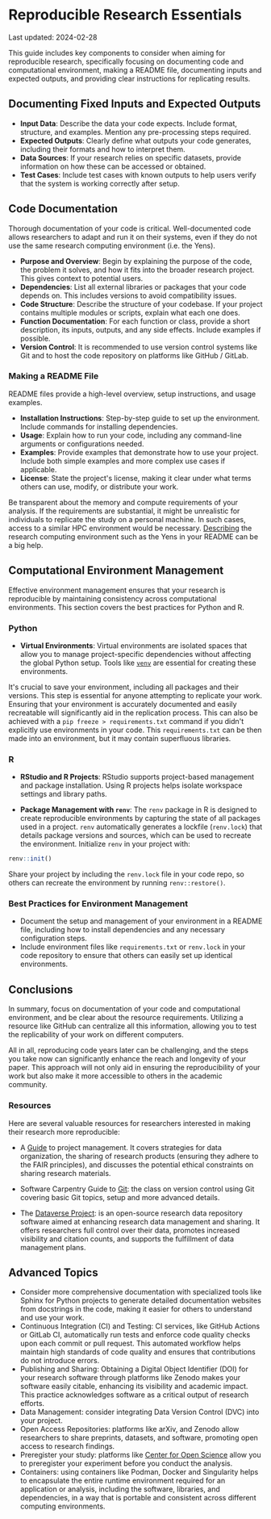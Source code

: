 # Reproducible Research Essentials
<div class="last-updated">Last updated: 2024-02-28</div>

This guide includes key components to consider when aiming for reproducible research, specifically focusing on documenting code and
computational environment, making a README file, documenting inputs and expected outputs, and providing clear instructions for replicating results.

## Documenting Fixed Inputs and Expected Outputs

* **Input Data**: Describe the data your code expects. Include format, structure, and examples. Mention any pre-processing steps required.
* **Expected Outputs**: Clearly define what outputs your code generates, including their formats and how to interpret them.
* **Data Sources**: If your research relies on specific datasets, provide information on how these can be accessed or obtained.
* **Test Cases**: Include test cases with known outputs to help users verify that the system is working correctly after setup.


## Code Documentation
Thorough documentation of your code is critical. Well-documented code allows researchers to adapt and run it on their systems, 
even if they do not use the same research computing environment (i.e. the Yens).

* **Purpose and Overview**: Begin by explaining the purpose of the code, the problem it solves, and how it fits into the broader research project. 
This gives context to potential users.
* **Dependencies**: List all external libraries or packages that your code depends on. This includes versions to avoid compatibility issues.
* **Code Structure**: Describe the structure of your codebase. If your project contains multiple modules or scripts, explain what each one does.
* **Function Documentation**: For each function or class, provide a short description, its inputs, outputs, and any side effects. Include examples if possible.
* **Version Control**: It is recommended to use version control systems like Git and to host the code repository on platforms like GitHub / GitLab. 

### Making a README File
README files provide a high-level overview, setup instructions, and usage examples. 

* **Installation Instructions**: Step-by-step guide to set up the environment. Include commands for installing dependencies.
* **Usage**: Explain how to run your code, including any command-line arguments or configurations needed.
* **Examples**: Provide examples that demonstrate how to use your project. Include both simple examples and more complex use cases if applicable.
* **License**: State the project's license, making it clear under what terms others can use, modify, or distribute your work.

Be transparent about the memory and compute requirements of your analysis. If the requirements are substantial, it might
 be unrealistic for individuals to replicate the study on a personal machine. In such cases, access to a similar HPC environment 
 would be necessary. <a href="/gettingStarted/3_intro_to_yens.html" target="_blank">Describing</a> the research computing 
 environment such as the Yens in your README can be a big help.
 
## Computational Environment Management
Effective environment management ensures that your research is reproducible by maintaining consistency across 
computational environments. This section covers the best practices for Python and R.

### Python

* **Virtual Environments**: Virtual environments are isolated spaces that allow you to manage project-specific 
dependencies without affecting the global Python setup. Tools like <a href="/topicGuides/pythonEnv.html" target="_blank">`venv`</a> 
are essential for creating these environments. 


It's crucial to save your environment, including all packages and their versions. This step is essential for anyone
 attempting to replicate your work. Ensuring that your environment is accurately documented and easily recreatable 
 will significantly aid in the replication process. This can also be achieved with a `pip freeze > requirements.txt` 
 command if you didn't explicitly use environments in your code. This `requirements.txt` can be then made into an environment, 
 but it may contain superfluous libraries. 

### R

* **RStudio and R Projects**: RStudio supports project-based management and package installation. Using R projects helps 
isolate workspace settings and library paths.

* **Package Management with `renv`**: The `renv` package in R is designed to create reproducible environments by 
capturing the state of all packages used in a project. `renv` automatically generates a lockfile (`renv.lock`) 
that details package versions and sources, which can be used to recreate the environment. 
Initialize `renv` in your project with:

```R
renv::init()
```
Share your project by including the `renv.lock` file in your code repo, so others can recreate the environment by running `renv::restore()`.

### Best Practices for Environment Management

* Document the setup and management of your environment in a README file, including how to install 
dependencies and any necessary configuration steps. 
* Include environment files like `requirements.txt` or `renv.lock` in your code repository 
to ensure that others can easily set up identical environments.


## Conclusions
In summary, focus on documentation of your code and computational environment, and be clear about the resource requirements. 
Utilizing a resource like GitHub can centralize all this information, allowing you to test the replicability of your work on different computers. 

All in all, reproducing code years later can be challenging, and the steps you take now can significantly enhance the reach and longevity of your paper. 
This approach will not only aid in ensuring the reproducibility of your work but also make it more accessible to others in the academic community. 

### Resources
Here are several valuable resources for researchers interested in making their research more reproducible:
* A <a href="https://experimentology.io/013-management.html" target="_blank">Guide</a> to project management.
It covers strategies for data organization, the sharing of research products (ensuring they adhere to the FAIR principles), 
and discusses the potential ethical constraints on sharing research materials. 

* Software Carpentry Guide to <a href="https://swcarpentry.github.io/git-novice/aio.html" target="_blank">Git</a>: the
class on version control using Git covering basic Git topics, setup and more advanced details. 

* The <a href="https://dataverse.org" target="_blank">Dataverse Project</a>: is an open-source research data repository 
software aimed at enhancing research data management and sharing. It offers researchers full control over their data, 
promotes increased visibility and citation counts, and supports the fulfillment of data management plans. 

## Advanced Topics 
* Consider more comprehensive documentation with specialized tools like Sphinx for Python projects 
to generate detailed documentation websites from docstrings in the code, making it easier for others to understand and use your work.
* Continuous Integration (CI) and Testing: CI services, like GitHub Actions or GitLab CI, automatically run tests and enforce code quality checks upon each commit or pull request. 
This automated workflow helps maintain high standards of code quality and ensures that contributions do not introduce errors.
* Publishing and Sharing: Obtaining a Digital Object Identifier (DOI) for your research software through platforms like Zenodo makes your software easily citable, 
enhancing its visibility and academic impact. This practice acknowledges software as a critical output of research efforts.
* Data Management: consider integrating Data Version Control (DVC) into your project.
* Open Access Repositories: platforms like arXiv, and Zenodo allow researchers to share preprints, datasets, and software, promoting open access to research findings. 
* Preregister your study: platforms like <a href="https://www.cos.io/initiatives/prereg" target="_blank">Center for Open Science</a> allow you to preregister 
your experiment before you conduct the analysis. 
* Containers: using containers like Podman, Docker and Singularity helps to encapsulate the 
entire runtime environment required for an application or analysis, including the software, libraries, and dependencies, 
in a way that is portable and consistent across different computing environments.


